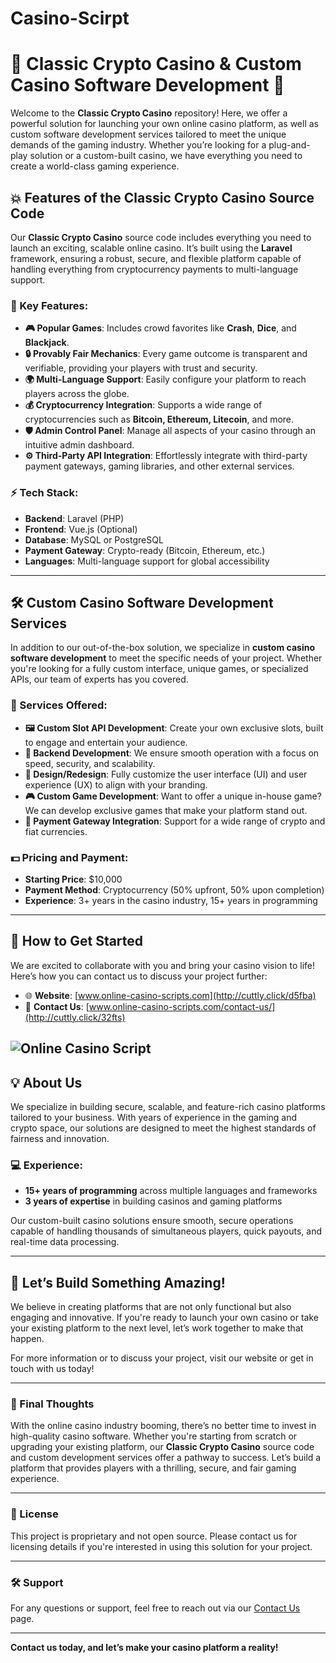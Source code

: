 # Casino-Scirpt



# 🎲 Classic Crypto Casino & Custom Casino Software Development 🚀

Welcome to the **Classic Crypto Casino** repository! Here, we offer a powerful solution for launching your own online casino platform, as well as custom software development services tailored to meet the unique demands of the gaming industry. Whether you’re looking for a plug-and-play solution or a custom-built casino, we have everything you need to create a world-class gaming experience.

## 💥 Features of the Classic Crypto Casino Source Code

Our **Classic Crypto Casino** source code includes everything you need to launch an exciting, scalable online casino. It’s built using the **Laravel** framework, ensuring a robust, secure, and flexible platform capable of handling everything from cryptocurrency payments to multi-language support.

### 🔑 Key Features:
- **🎮 Popular Games**: Includes crowd favorites like **Crash**, **Dice**, and **Blackjack**.
- **🔒 Provably Fair Mechanics**: Every game outcome is transparent and verifiable, providing your players with trust and security.
- **🌍 Multi-Language Support**: Easily configure your platform to reach players across the globe.
- **💰 Cryptocurrency Integration**: Supports a wide range of cryptocurrencies such as **Bitcoin, Ethereum, Litecoin**, and more.
- **🛡️ Admin Control Panel**: Manage all aspects of your casino through an intuitive admin dashboard.
- **⚙️ Third-Party API Integration**: Effortlessly integrate with third-party payment gateways, gaming libraries, and other external services.

### ⚡ Tech Stack:
- **Backend**: Laravel (PHP)
- **Frontend**: Vue.js (Optional)
- **Database**: MySQL or PostgreSQL
- **Payment Gateway**: Crypto-ready (Bitcoin, Ethereum, etc.)
- **Languages**: Multi-language support for global accessibility

---

## 🛠️ Custom Casino Software Development Services

In addition to our out-of-the-box solution, we specialize in **custom casino software development** to meet the specific needs of your project. Whether you're looking for a fully custom interface, unique games, or specialized APIs, our team of experts has you covered.

### 🎨 Services Offered:
- **🖼️ Custom Slot API Development**: Create your own exclusive slots, built to engage and entertain your audience.
- **🔧 Backend Development**: We ensure smooth operation with a focus on speed, security, and scalability.
- **📱 Design/Redesign**: Fully customize the user interface (UI) and user experience (UX) to align with your branding.
- **🎮 Custom Game Development**: Want to offer a unique in-house game? We can develop exclusive games that make your platform stand out.
- **💸 Payment Gateway Integration**: Support for a wide range of crypto and fiat currencies.

### 💵 Pricing and Payment:
- **Starting Price**: $10,000
- **Payment Method**: Cryptocurrency (50% upfront, 50% upon completion)
- **Experience**: 3+ years in the casino industry, 15+ years in programming

---

## 🔗 How to Get Started

We are excited to collaborate with you and bring your casino vision to life! Here’s how you can contact us to discuss your project further:

- 🌐 **Website**: [www.online-casino-scripts.com](http://cuttly.click/d5fba)
- 📧 **Contact Us**: [www.online-casino-scripts.com/contact-us/](http://cuttly.click/32fts)


![Online Casino Script](https:https://online-casino-scripts.com/images/items/2volejrejnmg/YaRy6bOfHyVHJeS_1720883869.webp)
---

## 💡 About Us

We specialize in building secure, scalable, and feature-rich casino platforms tailored to your business. With years of experience in the gaming and crypto space, our solutions are designed to meet the highest standards of fairness and innovation.

### 💻 Experience:
- **15+ years of programming** across multiple languages and frameworks
- **3 years of expertise** in building casinos and gaming platforms

Our custom-built casino solutions ensure smooth, secure operations capable of handling thousands of simultaneous players, quick payouts, and real-time data processing.

---

## 🚀 Let’s Build Something Amazing!

We believe in creating platforms that are not only functional but also engaging and innovative. If you're ready to launch your own casino or take your existing platform to the next level, let’s work together to make that happen.

For more information or to discuss your project, visit our website or get in touch with us today!

---

### 🌟 Final Thoughts

With the online casino industry booming, there’s no better time to invest in high-quality casino software. Whether you're starting from scratch or upgrading your existing platform, our **Classic Crypto Casino** source code and custom development services offer a pathway to success. Let’s build a platform that provides players with a thrilling, secure, and fair gaming experience.

---

### 📜 License
This project is proprietary and not open source. Please contact us for licensing details if you're interested in using this solution for your project.

---

### 🛠️ Support
For any questions or support, feel free to reach out via our [Contact Us](http://cuttly.click/32fts) page.

---

**Contact us today, and let’s make your casino platform a reality!**
